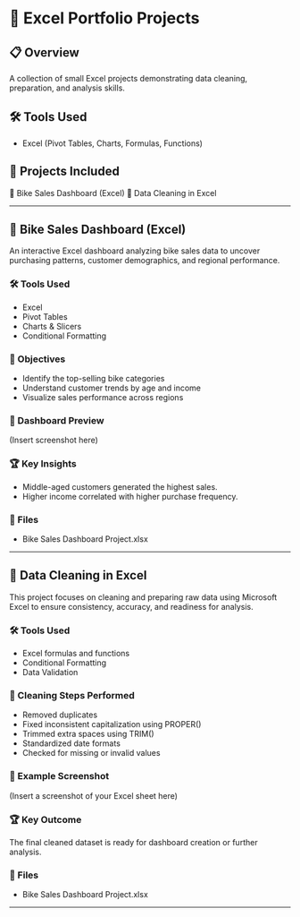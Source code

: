 # 📁 Excel Portfolio Projects

## 📋 Overview
A collection of small Excel projects demonstrating data cleaning, preparation, and analysis skills.

## 🛠 Tools Used
- Excel (Pivot Tables, Charts, Formulas, Functions)

## 📂 Projects Included
🚴 Bike Sales Dashboard (Excel)
🧹 Data Cleaning in Excel

---

## 🚴 Bike Sales Dashboard (Excel)

An interactive Excel dashboard analyzing bike sales data to uncover purchasing patterns, customer demographics, and regional performance.

 ### 🛠 Tools Used
- Excel  
- Pivot Tables  
- Charts & Slicers  
- Conditional Formatting

### 🎯 Objectives
- Identify the top-selling bike categories  
- Understand customer trends by age and income  
- Visualize sales performance across regions

### 📸 Dashboard Preview
(Insert screenshot here)

### 🏆 Key Insights
- Middle-aged customers generated the highest sales.  
- Higher income correlated with higher purchase frequency.  

### 📂 Files
- Bike Sales Dashboard Project.xlsx

---

## 🧹 Data Cleaning in Excel

This project focuses on cleaning and preparing raw data using Microsoft Excel to ensure consistency, accuracy, and readiness for analysis.

### 🛠 Tools Used
- Excel formulas and functions  
- Conditional Formatting  
- Data Validation

### 🔧 Cleaning Steps Performed
- Removed duplicates  
- Fixed inconsistent capitalization using PROPER()  
- Trimmed extra spaces using TRIM()  
- Standardized date formats  
- Checked for missing or invalid values

### 📸 Example Screenshot
(Insert a screenshot of your Excel sheet here)

### 🏆 Key Outcome
The final cleaned dataset is ready for dashboard creation or further analysis.

### 📂 Files
- Bike Sales Dashboard Project.xlsx
---
